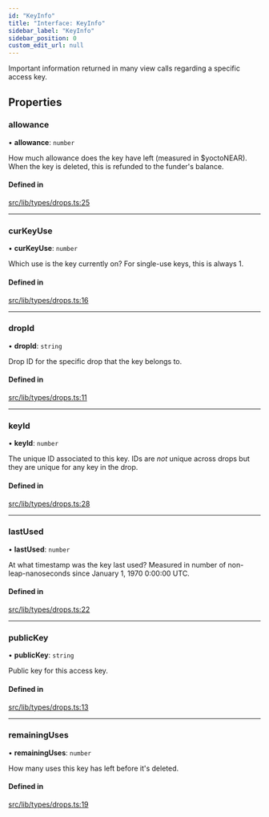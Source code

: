 ```yaml
---
id: "KeyInfo"
title: "Interface: KeyInfo"
sidebar_label: "KeyInfo"
sidebar_position: 0
custom_edit_url: null
---
```


Important information returned in many view calls regarding a specific access key.

## Properties

### allowance

• **allowance**: `number`

How much allowance does the key have left (measured in $yoctoNEAR). When the key is deleted, this is refunded to the funder's balance.

#### Defined in

[src/lib/types/drops.ts:25](https://github.com/keypom/keypom-js/blob/8c566df/src/lib/types/drops.ts#L25)

___

### curKeyUse

• **curKeyUse**: `number`

Which use is the key currently on? For single-use keys, this is always 1.

#### Defined in

[src/lib/types/drops.ts:16](https://github.com/keypom/keypom-js/blob/8c566df/src/lib/types/drops.ts#L16)

___

### dropId

• **dropId**: `string`

Drop ID for the specific drop that the key belongs to.

#### Defined in

[src/lib/types/drops.ts:11](https://github.com/keypom/keypom-js/blob/8c566df/src/lib/types/drops.ts#L11)

___

### keyId

• **keyId**: `number`

The unique ID associated to this key. IDs are *not* unique across drops but they are unique for any key in the drop.

#### Defined in

[src/lib/types/drops.ts:28](https://github.com/keypom/keypom-js/blob/8c566df/src/lib/types/drops.ts#L28)

___

### lastUsed

• **lastUsed**: `number`

At what timestamp was the key last used? Measured in number of non-leap-nanoseconds since January 1, 1970 0:00:00 UTC.

#### Defined in

[src/lib/types/drops.ts:22](https://github.com/keypom/keypom-js/blob/8c566df/src/lib/types/drops.ts#L22)

___

### publicKey

• **publicKey**: `string`

Public key for this access key.

#### Defined in

[src/lib/types/drops.ts:13](https://github.com/keypom/keypom-js/blob/8c566df/src/lib/types/drops.ts#L13)

___

### remainingUses

• **remainingUses**: `number`

How many uses this key has left before it's deleted.

#### Defined in

[src/lib/types/drops.ts:19](https://github.com/keypom/keypom-js/blob/8c566df/src/lib/types/drops.ts#L19)

